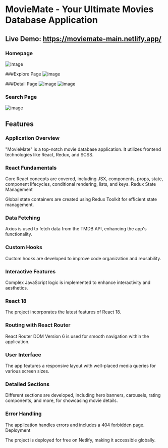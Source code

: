 # MovieMate - Your Ultimate Movies Database Application
## Live Demo: https://moviemate-main.netlify.app/

### Homepage
![image](https://github.com/MOHDSAMIULLAH/MovieMate/assets/91786605/60b42ab8-a7ee-43c2-8341-19dd66b7820e)

###Explore Page
![image](https://github.com/MOHDSAMIULLAH/MovieMate/assets/91786605/d3886c88-560c-4a3e-9fad-d745132ac588)

###Detail Page
![image](https://github.com/MOHDSAMIULLAH/MovieMate/assets/91786605/c9d42a00-c5ba-4881-bde7-19d53df43216)
![image](https://github.com/MOHDSAMIULLAH/MovieMate/assets/91786605/70d0ae43-43b6-4af1-88b4-389595fe321a)

### Search Page
![image](https://github.com/MOHDSAMIULLAH/MovieMate/assets/91786605/8d6b830d-ac2e-448e-998f-50692374d103)





## Features

### Application Overview

"MovieMate" is a top-notch movie database application.
It utilizes frontend technologies like React, Redux, and SCSS.

### React Fundamentals

Core React concepts are covered, including JSX, components, props, state, component lifecycles, conditional rendering, lists, and keys.
Redux State Management

Global state containers are created using Redux Toolkit for efficient state management.

### Data Fetching
Axios is used to fetch data from the TMDB API, enhancing the app's functionality.

### Custom Hooks

Custom hooks are developed to improve code organization and reusability.

### Interactive Features

Complex JavaScript logic is implemented to enhance interactivity and aesthetics.

### React 18

The project incorporates the latest features of React 18.

### Routing with React Router

React Router DOM Version 6 is used for smooth navigation within the application.

### User Interface

The app features a responsive layout with well-placed media queries for various screen sizes.

### Detailed Sections

Different sections are developed, including hero banners, carousels, rating components, and more, for showcasing movie details.

### Error Handling

The application handles errors and includes a 404 forbidden page.
Deployment

The project is deployed for free on Netlify, making it accessible globally.
